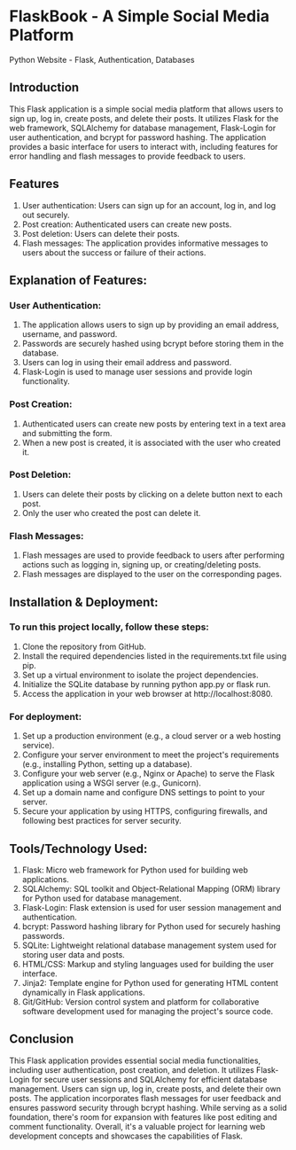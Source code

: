 # FlaskBook - A Simple Social Media Platform
 Python Website - Flask, Authentication, Databases

## Introduction
 This Flask application is a simple social media platform that allows users to sign up, log in, create posts, and delete their posts. It utilizes Flask for the web framework, SQLAlchemy for database management, Flask-Login for user authentication, and bcrypt for password hashing. The application provides a basic interface for users to interact with, including features for error handling and flash messages to provide feedback to users.

## Features
1. User authentication: Users can sign up for an account, log in, and log out securely.
2. Post creation: Authenticated users can create new posts.
3. Post deletion: Users can delete their posts.
4. Flash messages: The application provides informative messages to users about the success or failure of their actions.

## Explanation of Features:

### User Authentication:
1. The application allows users to sign up by providing an email address, username, and password.
2. Passwords are securely hashed using bcrypt before storing them in the database.
3. Users can log in using their email address and password.
4. Flask-Login is used to manage user sessions and provide login functionality.
### Post Creation:
1. Authenticated users can create new posts by entering text in a text area and submitting the form.
2. When a new post is created, it is associated with the user who created it.
### Post Deletion:
1. Users can delete their posts by clicking on a delete button next to each post.
2. Only the user who created the post can delete it.
### Flash Messages:
1. Flash messages are used to provide feedback to users after performing actions such as logging in, signing up, or creating/deleting posts.
2. Flash messages are displayed to the user on the corresponding pages.

## Installation & Deployment:
### To run this project locally, follow these steps:

1. Clone the repository from GitHub.
2. Install the required dependencies listed in the requirements.txt file using pip.
3. Set up a virtual environment to isolate the project dependencies.
4. Initialize the SQLite database by running python app.py or flask run.
5. Access the application in your web browser at http://localhost:8080.
   
### For deployment:

1. Set up a production environment (e.g., a cloud server or a web hosting service).
2. Configure your server environment to meet the project's requirements (e.g., installing Python, setting up a database).
3. Configure your web server (e.g., Nginx or Apache) to serve the Flask application using a WSGI server (e.g., Gunicorn).
4. Set up a domain name and configure DNS settings to point to your server.
5. Secure your application by using HTTPS, configuring firewalls, and following best practices for server security.

## Tools/Technology Used:

1. Flask: Micro web framework for Python used for building web applications.
2. SQLAlchemy: SQL toolkit and Object-Relational Mapping (ORM) library for Python used for database management.
3. Flask-Login: Flask extension is used for user session management and authentication.
4. bcrypt: Password hashing library for Python used for securely hashing passwords.
5. SQLite: Lightweight relational database management system used for storing user data and posts.
6. HTML/CSS: Markup and styling languages used for building the user interface.
7. Jinja2: Template engine for Python used for generating HTML content dynamically in Flask applications.
8. Git/GitHub: Version control system and platform for collaborative software development used for managing the project's source code.

## Conclusion

This Flask application provides essential social media functionalities, including user authentication, post creation, and deletion. It utilizes Flask-Login for secure user sessions and SQLAlchemy for efficient database management. Users can sign up, log in, create posts, and delete their own posts. The application incorporates flash messages for user feedback and ensures password security through bcrypt hashing. While serving as a solid foundation, there's room for expansion with features like post editing and comment functionality. Overall, it's a valuable project for learning web development concepts and showcases the capabilities of Flask.
